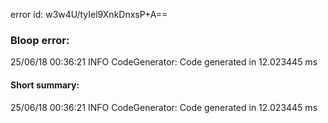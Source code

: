 error id: w3w4U/tyIel9XnkDnxsP+A==
### Bloop error:

25/06/18 00:36:21 INFO CodeGenerator: Code generated in 12.023445 ms
#### Short summary: 

25/06/18 00:36:21 INFO CodeGenerator: Code generated in 12.023445 ms
